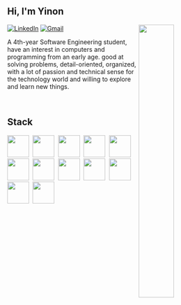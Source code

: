 ## Hi, I'm Yinon

<img src="https://camo.githubusercontent.com/b40aa6e0a49e00065a11b3773f9f4d7098be2fed4da538a0a32abb74992a7869/68747470733a2f2f726973686176616e616e642e6769746875622e696f2f7374617469632f696d616765732f6772656574696e67732e676966" align="right" width="40%">

[![LinkedIn](https://img.shields.io/badge/LinkedIn-236dab?style=flat&logo=linkedin&labelColor=236dab)](https://www.linkedin.com/in/yinon-ozery/)
[![Gmail](https://img.shields.io/badge/-Gmail-c14438?style=flat&logo=Gmail&logoColor=white&color=BB001B)](mailto:yinonozery@gmail.com)

A 4th-year Software Engineering student, have an interest in computers and
programming from an early age. good at solving problems, detail-oriented,
organized, with a lot of passion and technical sense for the technology world and
willing to explore and learn new things.

<br />

## Stack
<kbd>
  <img src="https://cdn.jsdelivr.net/gh/devicons/devicon/icons/c/c-original.svg" height="50" />
  <img src="https://cdn.jsdelivr.net/gh/devicons/devicon/icons/cplusplus/cplusplus-original.svg" height="50" />
  <img src="https://cdn.jsdelivr.net/gh/devicons/devicon/icons/java/java-original-wordmark.svg" height="50" />
  <img src="https://cdn.jsdelivr.net/gh/devicons/devicon/icons/python/python-original-wordmark.svg" height="50" />
  <img src="https://cdn.jsdelivr.net/gh/devicons/devicon/icons/javascript/javascript-original.svg" height="50" />
  <img src="https://cdn.jsdelivr.net/gh/devicons/devicon/icons/nodejs/nodejs-original-wordmark.svg" height="50" />
  <img src="https://cdn.jsdelivr.net/gh/devicons/devicon/icons/react/react-original-wordmark.svg" height="50" />
  <img src="https://cdn.jsdelivr.net/gh/devicons/devicon/icons/firebase/firebase-plain-wordmark.svg" height="50" />
  <img src="https://cdn.jsdelivr.net/gh/devicons/devicon/icons/mongodb/mongodb-original-wordmark.svg" height="50" />
  <img src="https://cdn.jsdelivr.net/gh/devicons/devicon/icons/postgresql/postgresql-original-wordmark.svg" height="50" />
  <img src="https://cdn.jsdelivr.net/gh/devicons/devicon/icons/amazonwebservices/amazonwebservices-original-wordmark.svg" height="50" />
  <img src="https://cdn.jsdelivr.net/gh/devicons/devicon/icons/docker/docker-original-wordmark.svg" height="50" />


</kdb>
